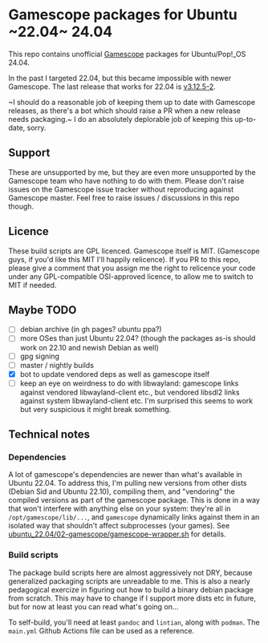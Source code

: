 # Gamescope packages for Ubuntu ~22.04~ 24.04

This repo contains unofficial [Gamescope](https://github.com/ValveSoftware/gamescope) packages for Ubuntu/Pop!_OS 24.04.

In the past I targeted 22.04, but this became impossible with newer Gamescope. The last release that
works for 22.04 is [v3.12.5-2](https://github.com/akdor1154/gamescope-pkg/releases/tag/v3.12.5-2).

~I should do a reasonable job of keeping them up to date with Gamescope releases, as there's a bot which should raise a PR when a new release needs packaging.~ I do an absolutely deplorable job of keeping this up-to-date, sorry.

## Support

These are unsupported by me, but they are even more unsupported by the Gamescope team who have nothing to do with them. Please don't raise issues on the Gamescope issue tracker without reproducing against Gamescope master. Feel free to raise issues / discussions in this repo though.

## Licence

These build scripts are GPL licenced. Gamescope itself is MIT. (Gamescope guys, if you'd like this MIT I'll happily relicence). If you PR to this repo, please give a comment that you assign me the right to relicence your code under any GPL-compatible OSI-approved licence, to allow me to switch to MIT if needed.

## Maybe TODO

 - [ ] debian archive (in gh pages? ubuntu ppa?)
 - [ ] more OSes than just Ubuntu 22.04? (though the packages as-is should work on 22.10 and newish Debian as well)
 - [ ] gpg signing
 - [ ] master / nightly builds
 - [x] bot to update vendored deps as well as gamescope itself
 - [ ] keep an eye on weirdness to do with libwayland: gamescope links against vendored libwayland-client etc., but vendored libsdl2 links against system libwayland-client etc. I'm surprised
   this seems to work but very suspicious it might break something.

## Technical notes

### Dependencies

A lot of gamescope's dependencies are newer than what's available in Ubuntu 22.04. To address this, I'm pulling new versions from other dists (Debian Sid and Ubuntu 22.10), compiling them, and "vendoring" the compiled versions as part of the gamescope package. This is done in a way that won't interfere with anything else on your system: they're all in `/opt/gamescope/lib/...`, and `gamescope` dynamically links against them in an isolated way that shouldn't affect subprocesses (your games). See [ubuntu_22.04/02-gamescope/gamescope-wrapper.sh](ubuntu_22.04/02-gamescope/gamescope-wrapper.sh) for details.

### Build scripts

The package build scripts here are almost aggressively not DRY, because generalized packaging scripts are unreadable to me. This is also a nearly pedagogical exercize in figuring out how to build a binary debian package from scratch. This may have to change if I support more dists etc in future, but for now at least you can read what's going on...

To self-build, you'll need at least `pandoc` and `lintian`, along with `podman`. The `main.yml` Github Actions file can be used as a reference.
